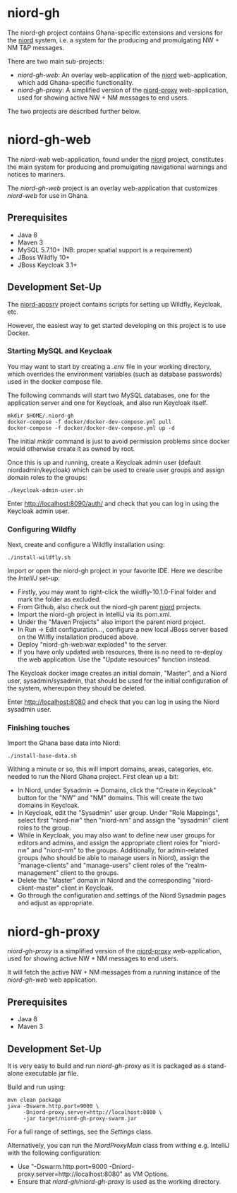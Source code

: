 # niord-gh

The niord-gh project contains Ghana-specific extensions and versions for the 
[niord](https://github.com/NiordOrg) system, i.e. a system
for the producing and promulgating NW + NM T&P messages.

There are two main sub-projects:
* *niord-gh-web*: An overlay web-application of the [niord](https://github.com/NiordOrg/niord)
  web-application, which add Ghana-specific functionality.
* *niord-gh-proxy*: A simplified version of the [niord-proxy](https://github.com/NiordOrg/niord-proxy)
  web-application, used for showing active NW + NM messages to end users.

The two projects are described further below.

# niord-gh-web

The *niord-web* web-application, found under the [niord](https://github.com/NiordOrg/niord) project,
constitutes the main system for producing and promulgating navigational warnings and notices to 
mariners.

The *niord-gh-web* project is an overlay web-application that customizes *niord-web* for use in
Ghana. 

## Prerequisites

* Java 8
* Maven 3
* MySQL 5.7.10+ (NB: proper spatial support is a requirement)
* JBoss Wildfly 10+
* JBoss Keycloak 3.1+

## Development Set-Up

The [niord-appsrv](https://github.com/NiordOrg/niord-appsrv) project contains scripts for
setting up Wildfly, Keycloak, etc.

However, the easiest way to get started developing on this project is to use Docker.

### Starting MySQL and Keycloak

You may want to start by creating a *.env* file in your working directory, which overrides the environment variables 
(such as database passwords) used in the docker compose file.

The following commands will start two MySQL databases, one for the application server 
and one for Keycloak, and also run Keycloak itself.

    mkdir $HOME/.niord-gh
    docker-compose -f docker/docker-dev-compose.yml pull
    docker-compose -f docker/docker-dev-compose.yml up -d

The initial *mkdir* command is just to avoid permission problems since docker would otherwise create it as owned
by root.

Once this is up and running, create a Keycloak admin user (default niordadmin/keycloak)
which can be used to create user groups and assign domain roles to the groups:

    ./keycloak-admin-user.sh

Enter [http://localhost:8090/auth/](http://localhost:8090/auth/) and check that you can log in using the Keycloak admin user.

### Configuring Wildfly

Next, create and configure a Wildfly installation using:

    ./install-wildfly.sh

Import or open the niord-gh project in your favorite IDE. Here we describe  the 
*IntelliJ* set-up:
* Firstly, you may want to right-click the wildfly-10.1.0-Final folder and mark
  the folder as excluded.
* From Github, also check out the niord-gh parent 
  [niord](https://github.com/NiordOrg/niord) projects.
* Import the niord-gh project in IntelliJ via its pom.xml.
* Under the "Maven Projects" also import the parent niord project.
* In Run -> Edit configuration..., configure a new local JBoss server based on the Wilfly
  installation produced above.
* Deploy "niord-gh-web:war exploded" to the server.
* If you have only updated web resources, there is no need to re-deploy the web application. Use the "Update resources" 
  function instead.

The Keycloak docker image creates an initial domain, "Master", and a Niord user, sysadmin/sysadmin,
that should be used for the initial configuration of the system, whereupon they should be
deleted.

Enter [http://localhost:8080](http://localhost:8080) and check that you can log in using the Niord sysadmin user.

### Finishing touches

Import the Ghana base data into Niord:

    ./install-base-data.sh
    
Withing a minute or so, this will import domains, areas, categories, etc. needed to run the Niord Ghana project. 
First clean up a bit:
* In Niord, under Sysadmin -> Domains, click the "Create in Keycloak" button for the "NW" and "NM" domains. 
  This will create the two domains in Keycloak. 
* In Keycloak, edit the "Sysadmin" user group. Under "Role Mappings", select first "niord-nw" then "niord-nm" and assign 
  the "sysadmin" client roles to the group.
* While in Keycloak, you may also want to define new user groups for editors and admins, and assign the appropriate 
  client roles for "niord-nw" and "niord-nm" to the groups. 
  Additionally, for admin-related groups (who should be able to manage users in Niord), assign the "manage-clients" and 
  "manage-users" client roles of the "realm-management" client to the groups.
* Delete the "Master" domain in Niord and the corresponding "niord-client-master" client in Keycloak.
* Go through the configuration and settings of the Niord Sysadmin pages and adjust as 
  appropriate.


# niord-gh-proxy

*niord-gh-proxy* is a simplified version of the [niord-proxy](https://github.com/NiordOrg/niord-proxy)
web-application, used for showing active NW + NM messages to end users.

It will fetch the active NW + NM messages from a running instance of the *niord-gh-web* web
application.

## Prerequisites

* Java 8
* Maven 3

## Development Set-Up

It is very easy to build and run *niord-gh-proxy* as it is packaged as a stand-alone executable
jar file.

Build and run using:

    mvn clean package
    java -Dswarm.http.port=9000 \
         -Dniord-proxy.server=http://localhost:8080 \
         -jar target/niord-gh-proxy-swarm.jar

For a full range of settings, see the *Settings* class.

Alternatively, you can run the *NiordProxyMain* class from withing e.g. IntelliJ with the
following configuration:
* Use "-Dswarm.http.port=9000 -Dniord-proxy.server=http://localhost:8080" as VM Options.
* Ensure that *niord-gh/niord-gh-proxy* is used as the working directory.

